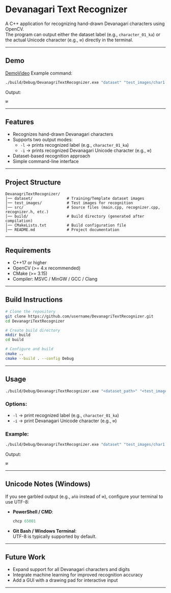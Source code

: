 # Devanagari Text Recognizer

A C++ application for recognizing hand-drawn Devanagari characters using OpenCV.  
The program can output either the dataset label (e.g., `character_01_ka`) or the actual Unicode character (e.g., `क`) directly in the terminal.

---

## Demo
[DemoVideo](https://drive.google.com/file/d/1GDn705DO_rK5NiWEEcGwn6dVurG5dbHy/view?usp=drive_link)
Example command:

```bash
./build/Debug/DevanagriTextRecognizer.exe "dataset" "test_images/char1.png" -i
```

Output:

```
क
```

---

## Features

- Recognizes hand-drawn Devanagari characters
- Supports two output modes:  
  - `-l` → prints recognized label (e.g., `character_01_ka`)  
  - `-i` → prints recognized Devanagari Unicode character (e.g., `क`)  
- Dataset-based recognition approach
- Simple command-line interface

---

## Project Structure

```
DevanagriTextRecognizer/
│── dataset/               # Training/Template dataset images
│── test_images/           # Test images for recognition
│── src/                   # Source files (main.cpp, recognizer.cpp, recognizer.h, etc.)
│── build/                 # Build directory (generated after compilation)
│── CMakeLists.txt         # Build configuration file
│── README.md              # Project documentation
```

---

## Requirements

- C++17 or higher  
- OpenCV (>= 4.x recommended)  
- CMake (>= 3.15)  
- Compiler: MSVC / MinGW / GCC / Clang  

---

## Build Instructions

```bash
# Clone the repository
git clone https://github.com/username/DevanagriTextRecognizer.git
cd DevanagriTextRecognizer

# Create build directory
mkdir build
cd build

# Configure and build
cmake ..
cmake --build . --config Debug
```

---

## Usage

```bash
./build/Debug/DevanagriTextRecognizer.exe "<dataset_path>" "<test_image_path>" [option]
```

### Options:
- `-l` → print recognized label (e.g., `character_01_ka`)  
- `-i` → print Devanagari Unicode character (e.g., `क`)  

### Example:
```bash
./build/Debug/DevanagriTextRecognizer.exe "dataset" "test_images/char1.png" -i
```

Output:
```
क
```

---

## Unicode Notes (Windows)

If you see garbled output (e.g., `añò` instead of `क`), configure your terminal to use UTF-8:

- **PowerShell / CMD**:
  ```powershell
  chcp 65001
  ```
- **Git Bash / Windows Terminal**:  
  UTF-8 is typically supported by default.

---

## Future Work

- Expand support for all Devanagari characters and digits  
- Integrate machine learning for improved recognition accuracy  
- Add a GUI with a drawing pad for interactive input  

---


